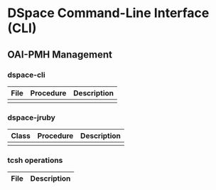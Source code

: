# DSpace Command-Line Interface (CLI)
## OAI-PMH Management

### dspace-cli
| File | Procedure | Description | 
| --- | --- | --- |
| | | |

### dspace-jruby
| Class | Procedure | Description | 
| --- | --- | --- |
|  |  |  |

### tcsh operations
| File | Description | 
| --- | --- |